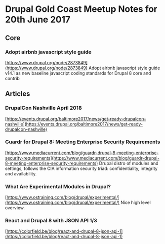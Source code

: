 # Drupal Gold Coast Meetup Notes for 20th June 2017

## Core

### Adopt airbnb javascript style guide
[https://www.drupal.org/node/2873849](https://www.drupal.org/node/2873849) Adopt airbnb javascript style guide v14.1 as new baseline javascript coding standards for Drupal 8 core and contrib

## Articles

### DrupalCon Nashville April 2018
[https://events.drupal.org/baltimore2017/news/get-ready-drupalcon-nashville](https://events.drupal.org/baltimore2017/news/get-ready-drupalcon-nashville)

### Guardr for Drupal 8: Meeting Enterprise Security Requirements
[https://www.mediacurrent.com/blog/guardr-drupal-8-meeting-enterprise-security-requirements](https://www.mediacurrent.com/blog/guardr-drupal-8-meeting-enterprise-security-requirements) Drupal distro of modules and settings, follows the CIA information security triad: confidentiality, integrity and availability.

### What Are Experimental Modules in Drupal?
[https://www.ostraining.com/blog/drupal/experimental/](https://www.ostraining.com/blog/drupal/experimental/) Nice high level overview.

### React and Drupal 8 with JSON API 1/3
[https://colorfield.be/blog/react-and-drupal-8-json-api-1](https://colorfield.be/blog/react-and-drupal-8-json-api-1)
